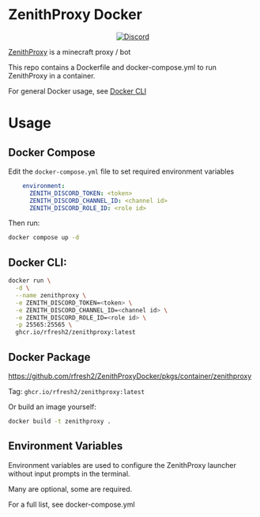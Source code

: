 # ZenithProxy Docker

<p align="center">
  <a href="https://discord.gg/nJZrSaRKtb">
  <img alt="Discord" src="https://dcbadge.vercel.app/api/server/nJZrSaRKtb">
  </a>
</p>


[ZenithProxy](https://github.com/rfresh2/ZenithProxy) is a minecraft proxy / bot

This repo contains a Dockerfile and docker-compose.yml to run ZenithProxy in a container.

For general Docker usage, see [Docker CLI](https://docs.docker.com/reference/cli/docker/)

# Usage

## Docker Compose

Edit the `docker-compose.yml` file to set required environment variables

```yaml
    environment:
      ZENITH_DISCORD_TOKEN: <token>
      ZENITH_DISCORD_CHANNEL_ID: <channel id>
      ZENITH_DISCORD_ROLE_ID: <role id>
```

Then run:

```bash
docker compose up -d
```

## Docker CLI:

```bash
docker run \
  -d \
  --name zenithproxy \
  -e ZENITH_DISCORD_TOKEN=<token> \
  -e ZENITH_DISCORD_CHANNEL_ID=<channel id> \
  -e ZENITH_DISCORD_ROLE_ID=<role id> \
  -p 25565:25565 \
  ghcr.io/rfresh2/zenithproxy:latest
```

## Docker Package

https://github.com/rfresh2/ZenithProxyDocker/pkgs/container/zenithproxy

Tag: `ghcr.io/rfresh2/zenithproxy:latest`

Or build an image yourself:

```bash
docker build -t zenithproxy .
```

## Environment Variables

Environment variables are used to configure the ZenithProxy launcher without input prompts in the terminal.

Many are optional, some are required.

For a full list, see docker-compose.yml

